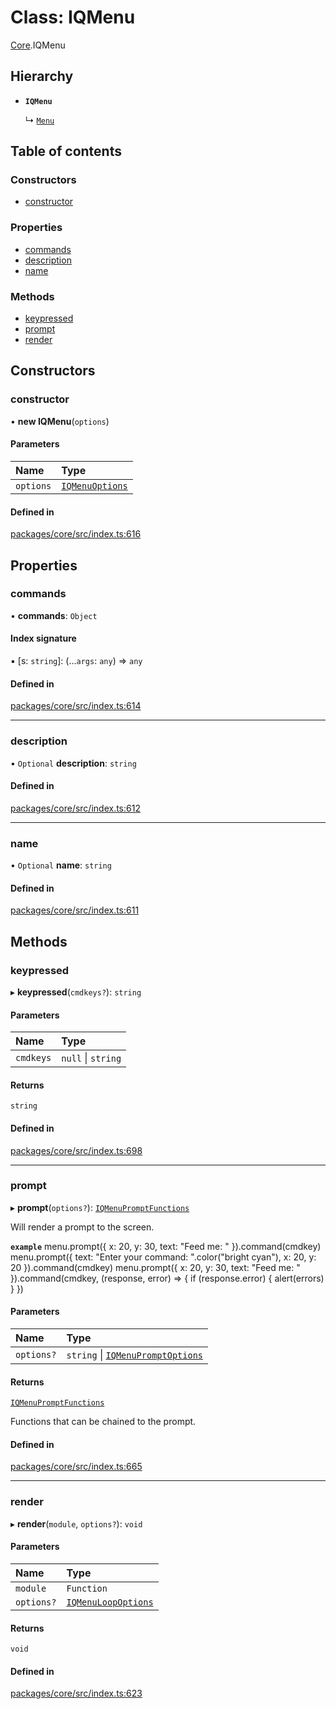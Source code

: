 # Class: IQMenu

[Core](../modules/Core.md).IQMenu

## Hierarchy

- **`IQMenu`**

  ↳ [`Menu`](Core.IQ.Core.Menu.md)

## Table of contents

### Constructors

- [constructor](Core.IQMenu.md#constructor)

### Properties

- [commands](Core.IQMenu.md#commands)
- [description](Core.IQMenu.md#description)
- [name](Core.IQMenu.md#name)

### Methods

- [keypressed](Core.IQMenu.md#keypressed)
- [prompt](Core.IQMenu.md#prompt)
- [render](Core.IQMenu.md#render)

## Constructors

### constructor

• **new IQMenu**(`options`)

#### Parameters

| Name | Type |
| :------ | :------ |
| `options` | [`IQMenuOptions`](../interfaces/Core.IQMenuOptions.md) |

#### Defined in

[packages/core/src/index.ts:616](https://github.com/iniquitybbs/iniquity/blob/a82cddc/packages/core/src/index.ts#L616)

## Properties

### commands

• **commands**: `Object`

#### Index signature

▪ [s: `string`]: (...`args`: `any`) => `any`

#### Defined in

[packages/core/src/index.ts:614](https://github.com/iniquitybbs/iniquity/blob/a82cddc/packages/core/src/index.ts#L614)

___

### description

• `Optional` **description**: `string`

#### Defined in

[packages/core/src/index.ts:612](https://github.com/iniquitybbs/iniquity/blob/a82cddc/packages/core/src/index.ts#L612)

___

### name

• `Optional` **name**: `string`

#### Defined in

[packages/core/src/index.ts:611](https://github.com/iniquitybbs/iniquity/blob/a82cddc/packages/core/src/index.ts#L611)

## Methods

### keypressed

▸ **keypressed**(`cmdkeys?`): `string`

#### Parameters

| Name | Type |
| :------ | :------ |
| `cmdkeys` | ``null`` \| `string` |

#### Returns

`string`

#### Defined in

[packages/core/src/index.ts:698](https://github.com/iniquitybbs/iniquity/blob/a82cddc/packages/core/src/index.ts#L698)

___

### prompt

▸ **prompt**(`options?`): [`IQMenuPromptFunctions`](../interfaces/Core.IQMenuPromptFunctions.md)

Will render a prompt to the screen.

**`example`**
menu.prompt({ x: 20, y: 30, text: "Feed me: " }).command(cmdkey)
menu.prompt({ text: "Enter your command: ".color("bright cyan"), x: 20, y: 20 }).command(cmdkey)
menu.prompt({ x: 20, y: 30, text: "Feed me: " }).command(cmdkey, (response, error) => {
     if (response.error) {
         alert(errors)
     }
 })

#### Parameters

| Name | Type |
| :------ | :------ |
| `options?` | `string` \| [`IQMenuPromptOptions`](../interfaces/Core.IQMenuPromptOptions.md) |

#### Returns

[`IQMenuPromptFunctions`](../interfaces/Core.IQMenuPromptFunctions.md)

Functions that can be chained to the prompt.

#### Defined in

[packages/core/src/index.ts:665](https://github.com/iniquitybbs/iniquity/blob/a82cddc/packages/core/src/index.ts#L665)

___

### render

▸ **render**(`module`, `options?`): `void`

#### Parameters

| Name | Type |
| :------ | :------ |
| `module` | `Function` |
| `options?` | [`IQMenuLoopOptions`](../interfaces/Core.IQMenuLoopOptions.md) |

#### Returns

`void`

#### Defined in

[packages/core/src/index.ts:623](https://github.com/iniquitybbs/iniquity/blob/a82cddc/packages/core/src/index.ts#L623)

